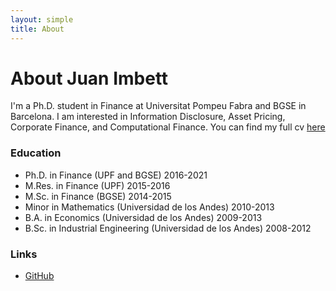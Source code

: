 ```yaml
---
layout: simple
title: About
---
```


# About Juan Imbett

I'm a Ph.D. student in Finance at Universitat Pompeu Fabra and BGSE in Barcelona. I am interested in Information Disclosure, Asset Pricing, Corporate Finance, and Computational Finance. You can find my full cv <a href="main.pdf"> here </a>


### Education

- Ph.D. in Finance (UPF and BGSE) 2016-2021
- M.Res. in Finance (UPF) 2015-2016
- M.Sc. in Finance (BGSE) 2014-2015
- Minor in Mathematics (Universidad de los Andes) 2010-2013
- B.A. in Economics (Universidad de los Andes) 2009-2013
- B.Sc. in Industrial Engineering (Universidad de los Andes) 2008-2012

### Links

- [GitHub](https://github.com/jfimbett)

